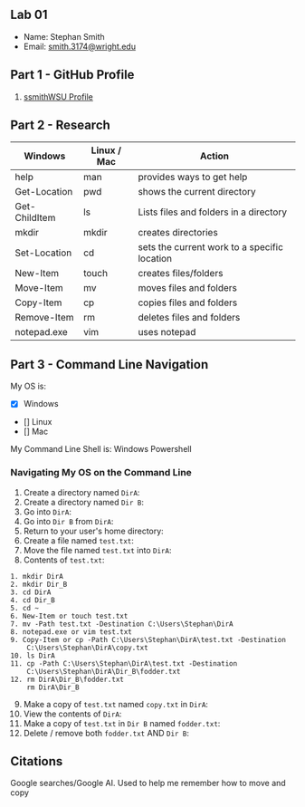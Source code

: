## Lab 01

- Name: Stephan Smith
- Email: smith.3174@wright.edu

## Part 1 - GitHub Profile

1. [ssmithWSU Profile](https://github.com/ssmithWSU)

## Part 2 - Research

| Windows | Linux / Mac | Action |
| ---     | ---         | ---    |
| help    | man         |provides ways to get help|
| Get-Location | pwd    |shows the current directory       |
| Get-ChildItem | ls    |Lists files and folders in a directory       |
| mkdir   | mkdir       |creates directories        |
| Set-Location | cd     |sets the current work to a specific location        |
| New-Item | touch      |creates files/folders        |
| Move-Item | mv        |moves files and folders        |
| Copy-Item | cp        |copies files and folders        |
| Remove-Item | rm      |deletes files and folders        |
| notepad.exe | vim     |uses notepad        |

## Part 3 - Command Line Navigation

My OS is:
- [x] Windows
- [] Linux
- [] Mac

My Command Line Shell is: 
Windows Powershell
### Navigating My OS on the Command Line

1. Create a directory named `DirA`:
2. Create a directory named `Dir B`:
3. Go into `DirA`:
4. Go into `Dir B` from `DirA`:
5. Return to your user's home directory:
6. Create a file named `test.txt`:
7. Move the file named `test.txt` into `DirA`:
8. Contents of `test.txt`:
```
1. mkdir DirA
2. mkdir Dir_B
3. cd DirA
4. cd Dir_B
5. cd ~
6. New-Item or touch test.txt
7. mv -Path test.txt -Destination C:\Users\Stephan\DirA
8. notepad.exe or vim test.txt
9. Copy-Item or cp -Path C:\Users\Stephan\DirA\test.txt -Destination 
    C:\Users\Stephan\DirA\copy.txt
10. ls DirA
11. cp -Path C:\Users\Stephan\DirA\test.txt -Destination   
    C:\Users\Stephan\DirA\Dir_B\fodder.txt
12. rm DirA\Dir_B\fodder.txt 
    rm DirA\Dir_B
```
9. Make a copy of `test.txt` named `copy.txt` in `DirA`:
10. View the contents of `DirA`: 
11. Make a copy of `test.txt` in `Dir B` named `fodder.txt`:
12. Delete / remove both `fodder.txt` AND `Dir B`:

## Citations

Google searches/Google AI. Used to help me remember how to move and copy
